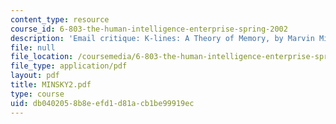 ```yaml
---
content_type: resource
course_id: 6-803-the-human-intelligence-enterprise-spring-2002
description: 'Email critique: K-lines: A Theory of Memory, by Marvin Minsky'
file: null
file_location: /coursemedia/6-803-the-human-intelligence-enterprise-spring-2002/db0402058b8eefd1d81acb1be99919ec_MINSKY2.pdf
file_type: application/pdf
layout: pdf
title: MINSKY2.pdf
type: course
uid: db040205-8b8e-efd1-d81a-cb1be99919ec
---
```

